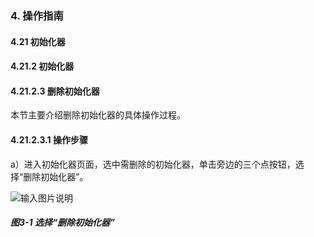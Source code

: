 ### 4. 操作指南

#### 4.21 初始化器

#### 4.21.2 初始化器

#### 4.21.2.3 删除初始化器

本节主要介绍删除初始化器的具体操作过程。

#### 4.21.2.3.1 操作步骤

a）进入初始化器页面，选中需删除的初始化器，单击旁边的三个点按钮，选择“删除初始化器”。

![输入图片说明](../../../../../images/SoFlu%EF%BC%88%E5%90%8E%E7%AB%AF%EF%BC%89%E5%BC%80%E5%8F%91%E5%B9%B3%E5%8F%B0/1.%20%E6%9C%80%E6%96%B0%E7%89%88%E6%9C%AC%20-%20%E6%9B%B4%E6%96%B0%E6%97%A5%E6%9C%9F%20-%202022.10.08/4.%20%E6%93%8D%E4%BD%9C%E6%8C%87%E5%8D%97/21.%20%E5%88%9D%E5%A7%8B%E5%8C%96%E5%99%A8/2.%20%E5%88%9D%E5%A7%8B%E5%8C%96%E5%99%A8/3-1.png)

##### 图3-1 选择“删除初始化器”
